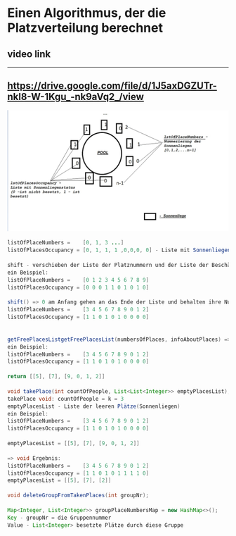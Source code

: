 # Einen Algorithmus, der die Platzverteilung berechnet
## video link 
--------------------------------------------------------------------------------------------------------------------------------------------------------------------
https://drive.google.com/file/d/1J5axDGZUTr-nkl8-W-1Kgu_-nk9aVq2_/view
--------------------------------------------------------------------------------------------------------------------------------------------------------------------
![java](https://github.com/BermetBatieva/PoolWHZ/blob/main/Image/img.png)
```java
listOfPlaceNumbers =    [0, 1, 3 ...]
listOfPlacesOccupancy = [0, 1, 1, 1 ,0,0,0, 0] - Liste mit Sonnenliegenstatus (0 -ist nicht beschäftigt, 1 - ist beschäftigt)

shift - verschieben der Liste der Platznummern und der Liste der Beschäftigungsinformationen
ein Beispiel:
listOfPlaceNumbers =    [0 1 2 3 4 5 6 7 8 9]
listOfPlacesOccupancy = [0 0 0 1 1 0 1 0 1 0]

shift() => 0 am Anfang gehen an das Ende der Liste und behalten ihre Nummerierung bei
listOfPlaceNumbers =    [3 4 5 6 7 8 9 0 1 2]
listOfPlacesOccupancy = [1 1 0 1 0 1 0 0 0 0]


getFreePlacesListgetFreePlacesList(numbersOfPlaces, infoAboutPlaces) => return [[] [] ... []]
ein Beispiel:
listOfPlaceNumbers =    [3 4 5 6 7 8 9 0 1 2]
listOfPlacesOccupancy = [1 1 0 1 0 1 0 0 0 0]

return [[5], [7], [9, 0, 1, 2]]

void takePlace(int countOfPeople, List<List<Integer>> emptyPlacesList);
takePlace void: countOfPeople = k = 3
emptyPlacesList - Liste der leeren Plätze(Sonnenliegen)
ein Beispiel:
listOfPlaceNumbers =    [3 4 5 6 7 8 9 0 1 2]
listOfPlacesOccupancy = [1 1 0 1 0 1 0 0 0 0]

emptyPlacesList = [[5], [7], [9, 0, 1, 2]]

=> void Ergebnis:
listOfPlaceNumbers =    [3 4 5 6 7 8 9 0 1 2]
listOfPlacesOccupancy = [1 1 0 1 0 1 1 1 1 0]
emptyPlacesList = [[5], [7], [2]]

void deleteGroupFromTakenPlaces(int groupNr);

Map<Integer, List<Integer>> groupPlaceNumbersMap = new HashMap<>();
Key - groupNr = die Gruppennummer
Value - List<Integer> besetzte Plätze durch diese Gruppe
